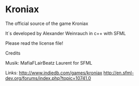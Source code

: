Kroniax
=======

The official source of the game Kroniax

It´s developed by Alexander Weinrauch in c++ with SFML

Please read the license file!


Credits

Musik: MafiaFLairBeatz 
Laurent for SFML


Links:
http://www.indiedb.com/games/kroniax
http://en.sfml-dev.org/forums/index.php?topic=10741.0
